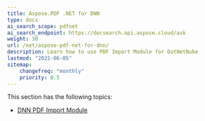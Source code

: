 ```yaml
---
title: Aspose.PDF .NET for DNN
type: docs
ai_search_scope: pdfnet
ai_search_endpoint: https://docsearch.api.aspose.cloud/ask
weight: 30
url: /net/aspose-pdf-net-for-dnn/
description: Learn how to use PDF Import Module for DotNetNuke
lastmod: "2021-06-05"
sitemap:
    changefreq: "monthly"
    priority: 0.5
---
```


This section has the following topics:

- [DNN PDF Import Module](/pdf/net/dnn-pdf-import-module)
